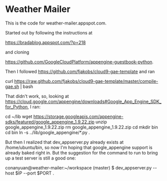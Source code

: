 # Weather Mailer

This is the code for weather-mailer.appspot.com.  

Started out by following the instructions at

  https://bradablog.appspot.com/?p=218

and cloning

  https://github.com/GoogleCloudPlatform/appengine-guestbook-python.

Then I followed https://github.com/fjakobs/cloud9-gae-template and ran

  curl https://raw.github.com/fjakobs/cloud9-gae-template/master/compile-gae.sh | bash

That didn't work, so, looking at https://cloud.google.com/appengine/downloads#Google_App_Engine_SDK_for_Python, I ran:

  cd ~/lib
  wget https://storage.googleapis.com/appengine-sdks/featured/google_appengine_1.9.22.zip 
  unzip google_appengine_1.9.22.zip
  rm google_appengine_1.9.22.zip
  cd
  mkdir bin
  cd bin
  ln -s ../lib/google_appengine/*.py .

But then I realized that dev_appserver.py already exists at /home/ubuntu/bin, so now I'm hoping that
google_appengine support is already baked right in.  But the suggestion for the command to run
to bring up a test server is still a good one:

  conanyuan@weather-mailer:~/workspace (master) $ dev_appserver.py --host $IP --port $PORT .




  
  

